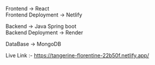 Frontend -> React <br />
Frontend Deployment -> Netlify <br />

Backend -> Java Spring boot <br />
Backend Deployment -> Render <br />

DataBase -> MongoDB <br />

Live Link :- https://tangerine-florentine-22b50f.netlify.app/ 
